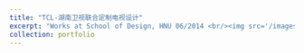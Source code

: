 ```yaml
---
title: "TCL-湖南卫视联合定制电视设计"
excerpt: "Works at School of Design, HNU 06/2014 <br/><img src='/images/5.png'>"
collection: portfolio
---
```



